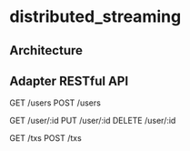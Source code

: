 # distributed_streaming

## Architecture

## Adapter RESTful API 

GET /users
POST /users

GET /user/:id
PUT /user/:id
DELETE /user/:id

GET /txs
POST /txs



